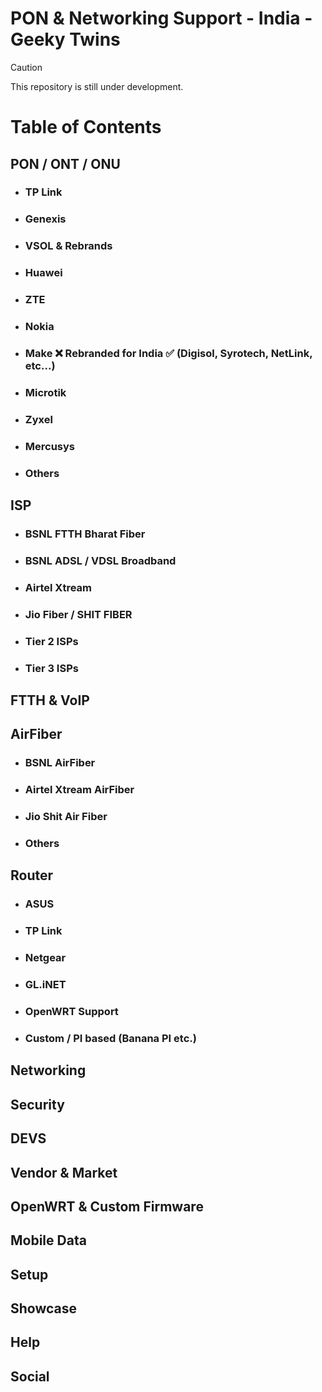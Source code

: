 # PON & Networking Support - India - Geeky Twins
> [!CAUTION]
> This repository is still under development.
<!-- ```alert
This repository is still under development.
``` -->

# Table of Contents

## PON / ONT / ONU
- ### TP Link
- ### Genexis
- ### VSOL & Rebrands
- ### Huawei
- ### ZTE
- ### Nokia
- ### Make ❌ Rebranded for India ✅ (Digisol, Syrotech, NetLink, etc...)
- ### Microtik
- ### Zyxel
- ### Mercusys
- ### Others

## ISP
- ### BSNL FTTH Bharat Fiber
- ### BSNL ADSL / VDSL Broadband
- ### Airtel Xtream
- ### Jio Fiber / SHIT FIBER
- ### Tier 2 ISPs
- ### Tier 3 ISPs

## FTTH & VoIP

## AirFiber
- ### BSNL AirFiber
- ### Airtel Xtream AirFiber
- ### Jio Shit Air Fiber
- ### Others

## Router
- ### ASUS
- ### TP Link
- ### Netgear
- ### GL.iNET
- ### OpenWRT Support
- ### Custom / PI based (Banana PI etc.)

## Networking

## Security

## DEVS

## Vendor & Market

## OpenWRT & Custom Firmware

## Mobile Data

## Setup

## Showcase

## Help

## Social

